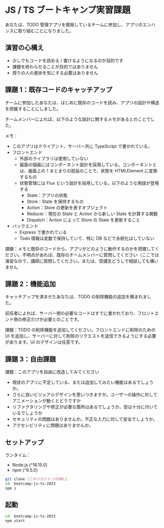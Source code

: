 # JS / TS ブートキャンプ実習課題

あなたは、TODO 管理アプリを開発しているチームに参加し、アプリのエンハンスに取り組むことになりました。

## 演習の心構え

- 少しでもコードを読める / 書けるようになるのが目的です
- 課題を終わらせることが目的ではありません
- 周りの人の進捗を気にする必要はありません

## 課題 1：既存コードのキャッチアップ

チームに参加したあなたは、はじめに既存のコードを読み、アプリの設計や構造を把握することにしました。

チームメンバーによれば、以下のような設計に関するメモがあるとのことでした。

メモ：

- このアプリはクライアント、サーバー共に TypeScript で書かれている。
- フロントエンド
  - 外部のライブラリは使用していない
  - 画面の描画にはコンポーネント設計を採用している。コンポーネントとは、画面上の 1 まとまりの部品のことで、状態を HTMLElement に変換するもの
  - 状態管理には Flux という設計を採用している。以下のような用語が登場する
    - State：アプリの状態
    - Store：State を保持するもの
    - Action：Store の更新を表すオブジェクト
    - Reducer：現在の State と Action から新しい State を計算する関数
    - Dispatch：Action によって Store の State を更新すること
- バックエンド
  - Express で書かれている
  - Todo 情報は変数で保持していて、特に DB などで永続化はしていない

課題：メモと既存のコードから、アプリがどのように動作するのかを把握してください。不明点があれば、既存のチームメンバーに質問してください（ここでは演習なので、講師に質問してください。または、受講生どうしで相談しても構いません

## 課題 2：機能追加

キャッチアップを済ませたあなたは、TODO の削除機能の追加を頼まれました。

前任者によれば、サーバー側の必要なコードはすでに書かれており、フロントエンド側の修正だけが必要とのことです。

課題：TODO の削除機能を追加してください。フロントエンドに削除のための UI を追加し、サーバーに対して削除のリクエストを送信できるようにする必要があります。UI のデザインは任意です。

## 課題 3：自由課題

課題：このアプリを自由に改造してみてください

- 現状のアプリに不足している、または追加してみたい機能はあるでしょうか。
- さらに良いビジュアルデザインを思いつきますか。ユーザーの操作に対してアニメーションが動くとどうですか
- リファクタリングや修正が必要な箇所はあるでしょうか。型は十分に付いているでしょうか
- セキュリティの問題はありませんか。不正な入力に対して安全でしょうか。
- アクセシビリティに問題はありませんか。

## セットアップ

ランタイム：

- Node.js (^18.15.0)
- npm (^9.5.0)

```sh
git clone [このリポジトリのURL]
cd  bootcamp-js-ts-2023
npm i
```

## 起動

```sh
cd  bootcamp-js-ts-2023
npm start
```
